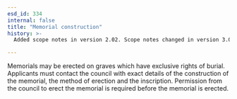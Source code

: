 ```yaml
---
esd_id: 334
internal: false
title: "Memorial construction"
history: >-
  Added scope notes in version 2.02. Scope notes changed in version 3.00 for clarity. Term name changed from 'Ordering a memorial' to 'Death - funerals - memorial construction' in version 3.00. Name changed to 'memorial construction' in version 4.00.

---
```


Memorials may be erected on graves which have exclusive rights of burial. Applicants must contact the council with exact details of the construction of the memorial, the method of erection and the inscription. Permission from the council to erect the memorial is required before the memorial is erected.

